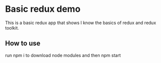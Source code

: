 # Basic redux demo

This is a basic redux app that shows I know the basics of redux and redux toolkit.

## How to use

run npm i to download node modules and then npm start


